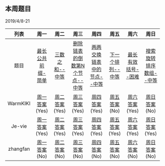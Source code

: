 ## 本周题目 
2019/4/8-21     

|列表|周一	    |周二	    |周三	    |周四	    |周五	    |周六	    |周日	    |
|:-:  |:-:        |:-:         |:-:         |:-:          |:-:         |:-:     |:-:         |
|题目 | [最长公共前缀-简单](https://leetcode-cn.com/problems/longest-common-prefix/)    |[三数之和--中等](https://leetcode-cn.com/problems/3sum/)       |[删除链表的倒数第N个节点--中等](https://leetcode-cn.com/problems/remove-nth-node-from-end-of-list)       |[两两交换链表中的节点--中等](https://leetcode-cn.com/problems/swap-nodes-in-pairs)       |[下一个排列--中等](https://leetcode-cn.com/problems/next-permutation)       |[最长有效括号--困难](https://leetcode-cn.com/problems/longest-valid-parentheses)       |[搜索旋转排序数组--中等](https://leetcode-cn.com/problems/search-in-rotated-sorted-array)|
|WarmKIKI|  [周一答案](https://leetcode-cn.com/submissions/detail/17624718/)(Yes)    |[周二答案](https://leetcode-cn.com/submissions/detail/17638680/)(Yes)   |[周三答案](https://leetcode-cn.com/submissions/detail/18648992/)(Yes)|    [周四答案](https://leetcode-cn.com/submissions/detail/18656866/)(Yes)    |[周五答案]()(No)   |[周六答案](https://leetcode-cn.com/submissions/detail/18673711/)(Yes)   |[周日答案]()(No)|
|Je-vie|  [周一答案](https://leetcode-cn.com/submissions/detail/17574709/)(Yes)    |[周二答案](https://leetcode-cn.com/submissions/detail/17648418/)(Yes)   |[周三答案](https://leetcode-cn.com/submissions/detail/17653778/)(Yes)|    [周四答案](https://leetcode-cn.com/submissions/detail/18727510/)(Yes)    |[周五答案](https://leetcode-cn.com/submissions/detail/18731610/)(Yes)   |[周六答案](https://leetcode-cn.com/submissions/detail/18738806/)(Yes)   |[周日答案](https://leetcode-cn.com/submissions/detail/19130711/)(Yes)|
|zhangfan|  [周一答案]()(No)    |[周二答案]()(No)   |[周三答案]()(No)|    [周四答案]()(No)    |[周五答案]()(No)   |[周六答案]()(No)   |[周日答案]()(No)|
